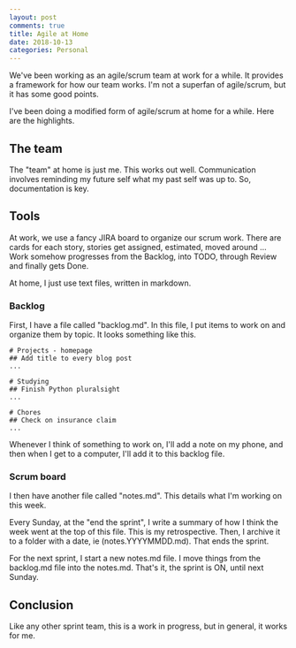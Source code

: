 ```yaml
---
layout: post
comments: true
title: Agile at Home
date: 2018-10-13
categories: Personal
---
```


We've been working as an agile/scrum team at work for a while. It provides a framework for how our team works. I'm not a superfan of agile/scrum, but it has some good points.

I've been doing a modified form of agile/scrum at home for a while. Here are the highlights.

## The team
The "team" at home is just me. This works out well. Communication involves reminding my future self what my past self was up to. So, documentation is key.

## Tools
At work, we use a fancy JIRA board to organize our scrum work. There are cards for each story, stories get assigned, estimated, moved  around ... Work somehow progresses from the Backlog, into TODO, through Review and finally gets Done.  

At home, I just use text files, written in markdown.

### Backlog
First, I have a file called "backlog.md". In this file, I put items to work on and organize them by topic. It looks something like this.

    # Projects - homepage
    ## Add title to every blog post
    ...

    # Studying
    ## Finish Python pluralsight 
    ...

    # Chores
    ## Check on insurance claim
    ...

Whenever I think of something to work on, I'll add a note on my phone, and then when I get to a computer, I'll add it to this backlog file.

### Scrum board
I then have another file called "notes.md". This details what I'm working on this week. 

Every Sunday, at the "end the sprint", I write a summary of how I think the week went at the top of this file. This is my retrospective. Then, I archive it to a folder with a date, ie (notes.YYYYMMDD.md). That ends the sprint. 

For the next sprint, I start a new notes.md file. I move things from the backlog.md file into the notes.md. That's it, the sprint is ON, until next Sunday.

## Conclusion
Like any other sprint team, this is a work in progress, but in general, it works for me. 
